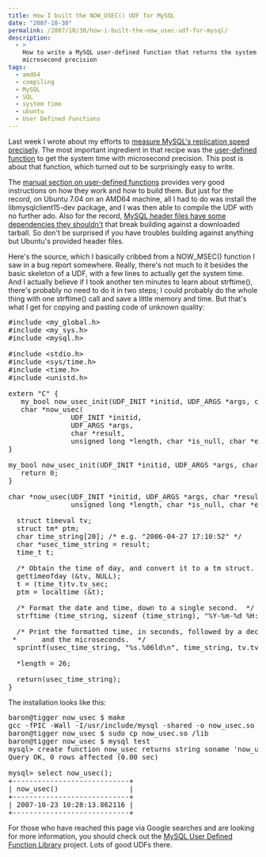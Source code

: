 ```yaml
---
title: How I built the NOW_USEC() UDF for MySQL
date: "2007-10-30"
permalink: /2007/10/30/how-i-built-the-now_usec-udf-for-mysql/
description:
  - >
    How to write a MySQL user-defined function that returns the system time with
    microsecond precision
tags:
  - amd64
  - compiling
  - MySQL
  - SQL
  - system time
  - ubuntu
  - User Defined Functions
---
```

Last week I wrote about my efforts to [measure MySQL's replication speed precisely][1]. The most important ingredient in that recipe was the [user-defined function][2] to get the system time with microsecond precision. This post is about that function, which turned out to be surprisingly easy to write.

The [manual section on user-defined functions][2] provides very good instructions on how they work and how to build them. But just for the record, on Ubuntu 7.04 on an AMD64 machine, all I had to do was install the libmysqlclient15-dev package, and I was then able to compile the UDF with no further ado. Also for the record, [MySQL header files have some dependencies they shouldn't][3] that break building against a downloaded tarball. So don't be surprised if you have troubles building against anything but Ubuntu's provided header files.

Here's the source, which I basically cribbed from a NOW_MSEC() function I saw in a bug report somewhere. Really, there's not much to it besides the basic skeleton of a UDF, with a few lines to actually get the system time. And I actually believe if I took another ten minutes to learn about strftime(), there's probably no need to do it in two steps; I could probably do the whole thing with one strftime() call and save a little memory and time. But that's what I get for copying and pasting code of unknown quality:

<pre>#include &lt;my_global.h&gt;
#include &lt;my_sys.h&gt;
#include &lt;mysql.h&gt;

#include &lt;stdio.h&gt;
#include &lt;sys/time.h&gt;
#include &lt;time.h&gt;
#include &lt;unistd.h&gt;

extern "C" {
   my_bool now_usec_init(UDF_INIT *initid, UDF_ARGS *args, char *message);
   char *now_usec(
               UDF_INIT *initid,
               UDF_ARGS *args,
               char *result,
               unsigned long *length, char *is_null, char *error);
}

my_bool now_usec_init(UDF_INIT *initid, UDF_ARGS *args, char *message) {
   return 0;
}

char *now_usec(UDF_INIT *initid, UDF_ARGS *args, char *result,
               unsigned long *length, char *is_null, char *error) {

  struct timeval tv;
  struct tm* ptm;
  char time_string[20]; /* e.g. "2006-04-27 17:10:52" */
  char *usec_time_string = result;
  time_t t;

  /* Obtain the time of day, and convert it to a tm struct. */
  gettimeofday (&tv, NULL);
  t = (time_t)tv.tv_sec;
  ptm = localtime (&t);   

  /* Format the date and time, down to a single second.  */
  strftime (time_string, sizeof (time_string), "%Y-%m-%d %H:%M:%S", ptm);

  /* Print the formatted time, in seconds, followed by a decimal point
 *      and the microseconds.  */
  sprintf(usec_time_string, "%s.%06ld\n", time_string, tv.tv_usec);

  *length = 26;

  return(usec_time_string);
}
</pre>

The installation looks like this:

<pre>baron@tigger now_usec $ make
gcc -fPIC -Wall -I/usr/include/mysql -shared -o now_usec.so now_usec.cc
baron@tigger now_usec $ sudo cp now_usec.so /lib
baron@tigger now_usec $ mysql test
mysql> create function now_usec returns string soname 'now_usec.so';
Query OK, 0 rows affected (0.00 sec)

mysql> select now_usec();
+----------------------------+
| now_usec()                 |
+----------------------------+
| 2007-10-23 10:28:13.862116 | 
+----------------------------+</pre>

For those who have reached this page via Google searches and are looking for more information, you should check out the [MySQL User Defined Function Library][4] project. Lots of good UDFs there.

 [1]: http://www.xaprb.com/blog/2007/10/23/how-fast-is-mysql-replication/
 [2]: http://dev.mysql.com/doc/en/adding-functions.html
 [3]: http://bugs.mysql.com/bug.php?id=28456
 [4]: http://www.xcdsql.org/MySQL/UDF/
